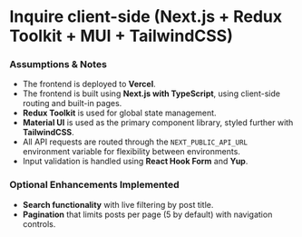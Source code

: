 # Inquire client-side (Next.js + Redux Toolkit + MUI + TailwindCSS)

### Assumptions & Notes

- The frontend is deployed to **Vercel**.
- The frontend is built using **Next.js with TypeScript**, using client-side routing and built-in pages.
- **Redux Toolkit** is used for global state management.
- **Material UI** is used as the primary component library, styled further with **TailwindCSS**.
- All API requests are routed through the `NEXT_PUBLIC_API_URL` environment variable for flexibility between environments.
- Input validation is handled using **React Hook Form** and **Yup**.

### Optional Enhancements Implemented

- **Search functionality** with live filtering by post title.
- **Pagination** that limits posts per page (5 by default) with navigation controls.

